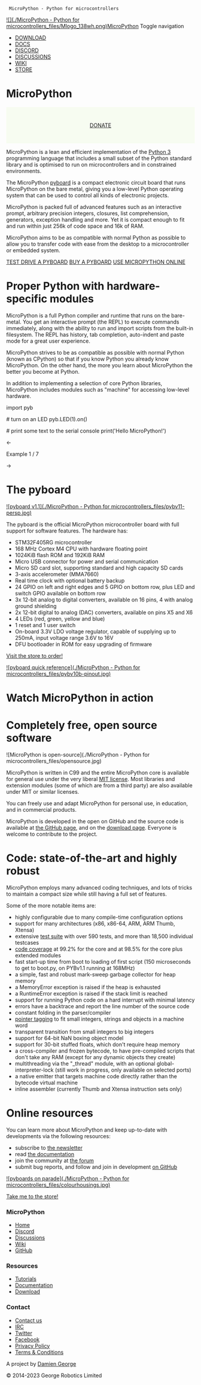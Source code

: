      MicroPython - Python for microcontrollers           

 [![](./MicroPython - Python for microcontrollers_files/Mlogo_138wh.png)MicroPython](http://micropython.org/) Toggle navigation

*   [DOWNLOAD](https://micropython.org/download)
*   [DOCS](https://docs.micropython.org/)
*   [DISCORD](https://micropython.org/discord)
*   [DISCUSSIONS](https://github.com/orgs/micropython/discussions)
*   [WIKI](https://github.com/micropython/micropython/wiki)
*   [STORE](https://store.micropython.org/)

MicroPython
===========

<div style="background-color:rgba(130, 230, 19, 0.0470588); text-align:center; vertical-align: middle; padding:40px 0;">
<a href="/donate">DONATE</a>
</div>

MicroPython is a lean and efficient implementation of the [Python 3](http://www.python.org/) programming language that includes a small subset of the Python standard library and is optimised to run on microcontrollers and in constrained environments.

The MicroPython [pyboard](https://micropython.org/pyboard) is a compact electronic circuit board that runs MicroPython on the bare metal, giving you a low-level Python operating system that can be used to control all kinds of electronic projects.

MicroPython is packed full of advanced features such as an interactive prompt, arbitrary precision integers, closures, list comprehension, generators, exception handling and more. Yet it is compact enough to fit and run within just 256k of code space and 16k of RAM.

MicroPython aims to be as compatible with normal Python as possible to allow you to transfer code with ease from the desktop to a microcontroller or embedded system.

[TEST DRIVE A PYBOARD](http://micropython.org/live) [BUY A PYBOARD](https://store.micropython.org/) [USE MICROPYTHON ONLINE](https://micropython.org/unicorn)

Proper Python with hardware-specific modules
============================================

MicroPython is a full Python compiler and runtime that runs on the bare-metal. You get an interactive prompt (the REPL) to execute commands immediately, along with the ability to run and import scripts from the built-in filesystem. The REPL has history, tab completion, auto-indent and paste mode for a great user experience.

MicroPython strives to be as compatible as possible with normal Python (known as CPython) so that if you know Python you already know MicroPython. On the other hand, the more you learn about MicroPython the better you become at Python.

In addition to implementing a selection of core Python libraries, MicroPython includes modules such as "machine" for accessing low-level hardware.

import pyb

\# turn on an LED
pyb.LED(1).on()

\# print some text to the serial console
print('Hello MicroPython!')

←

Example 1 / 7

→

The pyboard
===========

[![pyboard v1.1](./MicroPython - Python for microcontrollers_files/pybv11-persp.jpg)](https://micropython.org/static/pyboard)

The pyboard is the official MicroPython microcontroller board with full support for software features. The hardware has:

*   STM32F405RG microcontroller
*   168 MHz Cortex M4 CPU with hardware floating point
*   1024KiB flash ROM and 192KiB RAM
*   Micro USB connector for power and serial communication
*   Micro SD card slot, supporting standard and high capacity SD cards
*   3-axis accelerometer (MMA7660)
*   Real time clock with optional battery backup
*   24 GPIO on left and right edges and 5 GPIO on bottom row, plus LED and switch GPIO available on bottom row
*   3x 12-bit analog to digital converters, available on 16 pins, 4 with analog ground shielding
*   2x 12-bit digital to analog (DAC) converters, available on pins X5 and X6
*   4 LEDs (red, green, yellow and blue)
*   1 reset and 1 user switch
*   On-board 3.3V LDO voltage regulator, capable of supplying up to 250mA, input voltage range 3.6V to 16V
*   DFU bootloader in ROM for easy upgrading of firmware

[Visit the store to order!](https://store.micropython.org/)

[![pyboard quick reference](./MicroPython - Python for microcontrollers_files/pybv10b-pinout.jpg)](http://docs.micropython.org/en/latest/pyboard/quickref.html)

Watch MicroPython in action
===========================

Completely free, open source software
=====================================

![MicroPython is open-source](./MicroPython - Python for microcontrollers_files/opensource.jpg)

MicroPython is written in C99 and the entire MicroPython core is available for general use under the very liberal [MIT license](https://github.com/micropython/micropython/blob/master/LICENSE). Most libraries and extension modules (some of which are from a third party) are also available under MIT or similar licenses.

You can freely use and adapt MicroPython for personal use, in education, and in commercial products.

MicroPython is developed in the open on GitHub and the source code is available at [the GitHub page](https://github.com/micropython/micropython), and on the [download page](https://micropython.org/download). Everyone is welcome to contribute to the project.

Code: state-of-the-art and highly robust
========================================

MicroPython employs many advanced coding techniques, and lots of tricks to maintain a compact size while still having a full set of features.

Some of the more notable items are:

*   highly configurable due to many compile-time configuration options
*   support for many architectures (x86, x86-64, ARM, ARM Thumb, Xtensa)
*   extensive [test suite](https://github.com/micropython/micropython/tree/master/tests) with over 590 tests, and more than 18,500 individual testcases
*   [code coverage](https://micropython.org/resources/code-coverage/) at 99.2% for the core and at 98.5% for the core plus extended modules
*   fast start-up time from boot to loading of first script (150 microseconds to get to boot.py, on PYBv1.1 running at 168MHz)
*   a simple, fast and robust mark-sweep garbage collector for heap memory
*   a MemoryError exception is raised if the heap is exhausted
*   a RuntimeError exception is raised if the stack limit is reached
*   support for running Python code on a hard interrupt with minimal latency
*   errors have a backtrace and report the line number of the source code
*   constant folding in the parser/compiler
*   [pointer tagging](https://github.com/micropython/micropython/blob/master/py/mpconfig.h#L93-L147) to fit small integers, strings and objects in a machine word
*   transparent transition from small integers to big integers
*   support for 64-bit NaN boxing object model
*   support for 30-bit stuffed floats, which don't require heap memory
*   a cross-compiler and frozen bytecode, to have pre-compiled scripts that don't take any RAM (except for any dynamic objects they create)
*   multithreading via the "\_thread" module, with an optional global-interpreter-lock (still work in progress, only available on selected ports)
*   a native emitter that targets machine code directly rather than the bytecode virtual machine
*   inline assembler (currently Thumb and Xtensa instruction sets only)

Online resources
================

You can learn more about MicroPython and keep up-to-date with developments via the following resources:

*   subscribe to [the newsletter](https://micropython.org/newsletter)
*   read [the documentation](http://docs.micropython.org/)
*   join the community at [the forum](http://forum.micropython.org/)
*   submit bug reports, and follow and join in development [on GitHub](https://github.com/micropython/micropython)

[![pyboards on parade](./MicroPython - Python for microcontrollers_files/colourhousings.jpg)](https://store.micropython.org/#/products/HOUSING-OB-1)

[Take me to the store!](https://store.micropython.org/)

### MicroPython

*   [Home](https://micropython.org/)
*   [Discord](https://micropython.org/discord)
*   [Discussions](https://github.com/orgs/micropython/discussions)
*   [Wiki](https://github.com/micropython/micropython/wiki)
*   [GitHub](https://www.github.com/micropython)

### Resources

*   [Tutorials](http://docs.micropython.org/en/latest/pyboard/tutorial/index.html)
*   [Documentation](http://docs.micropython.org/)
*   [Download](https://micropython.org/download)

### Contact

*   [Contact us](https://micropython.org/contact)
*   [IRC](irc://freenode/micropython)
*   [Twitter](http://twitter.com/micropython)
*   [Facebook](http://www.facebook.com/micropython)
*   [Privacy Policy](https://micropython.org/privacypolicy)
*   [Terms & Conditions](https://micropython.org/termsandconditions)

A project by [Damien George](http://dpgeorge.net/)

© 2014-2023 George Robotics Limited
